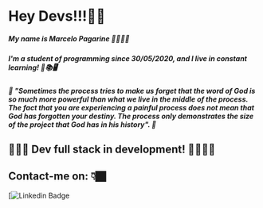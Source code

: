 
# Hey Devs!!!🤞🏾

##### My name is Marcelo Pagarine 👨🏾‍💻🚀
##### I'm a student of programming since 30/05/2020, and I live in constant learning! 🧠📚🖥️
##### 🧠 "Sometimes the process tries to make us forget that the word of God is so much more powerful than what we live in the middle of the process. The fact that you are experiencing a painful process does not mean that God has forgotten your destiny. The process only demonstrates the size of the project that God has in his history". 🧠

## 👨🏾‍💻 Dev full stack in development! 🚀🦾🙏🏿

## Contact-me on: 👇🏿

[![Linkedin Badge](https://www.linkedin.com/in/marcelo-pagarine-0549a2bb/)


